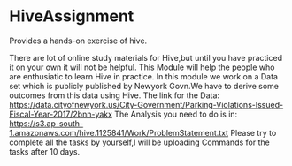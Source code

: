 # HiveAssignment
Provides a hands-on exercise of hive.

There are lot of online study materials for Hive,but until you have practiced it on your own it will not be helpful.
This Module will help the people who are enthusiatic to learn Hive in practice.
In this module we work on a Data set which is publicly published by Newyork Govn.We have to derive some outcomes from this data using Hive.
The link for the Data: https://data.cityofnewyork.us/City-Government/Parking-Violations-Issued-Fiscal-Year-2017/2bnn-yakx
The Analysis you need to do is in: https://s3.ap-south-1.amazonaws.com/hive.1125841/Work/ProblemStatement.txt
Please try to complete all the tasks by yourself,I will be uploading Commands for the tasks after 10 days.
